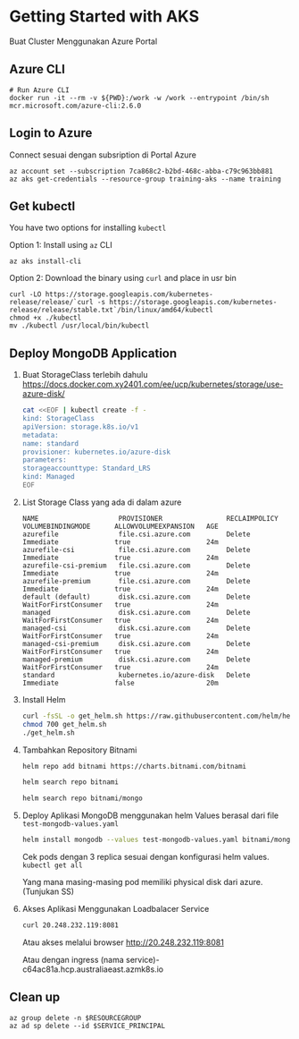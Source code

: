 # Getting Started with AKS

Buat Cluster Menggunakan Azure Portal

## Azure CLI

```
# Run Azure CLI
docker run -it --rm -v ${PWD}:/work -w /work --entrypoint /bin/sh mcr.microsoft.com/azure-cli:2.6.0
```

## Login to Azure
Connect sesuai dengan subsription di Portal Azure
```
az account set --subscription 7ca868c2-b2bd-468c-abba-c79c963bb881
az aks get-credentials --resource-group training-aks --name training
```

## Get kubectl

You have two options for installing `kubectl` <br/>

Option 1: Install using `az` CLI

```
az aks install-cli
```

Option 2: Download the binary using `curl` and place in usr bin

```
curl -LO https://storage.googleapis.com/kubernetes-release/release/`curl -s https://storage.googleapis.com/kubernetes-release/release/stable.txt`/bin/linux/amd64/kubectl
chmod +x ./kubectl
mv ./kubectl /usr/local/bin/kubectl
```

## Deploy MongoDB Application

1. Buat StorageClass terlebih dahulu
https://docs.docker.com.xy2401.com/ee/ucp/kubernetes/storage/use-azure-disk/ 
    ```bash
    cat <<EOF | kubectl create -f -
    kind: StorageClass
    apiVersion: storage.k8s.io/v1
    metadata:
    name: standard
    provisioner: kubernetes.io/azure-disk
    parameters:
    storageaccounttype: Standard_LRS
    kind: Managed
    EOF
    ```
2. List Storage Class yang ada di dalam azure
    ```console
    NAME                    PROVISIONER                RECLAIMPOLICY   VOLUMEBINDINGMODE      ALLOWVOLUMEEXPANSION   AGE
    azurefile               file.csi.azure.com         Delete          Immediate              true                   24m
    azurefile-csi           file.csi.azure.com         Delete          Immediate              true                   24m
    azurefile-csi-premium   file.csi.azure.com         Delete          Immediate              true                   24m
    azurefile-premium       file.csi.azure.com         Delete          Immediate              true                   24m
    default (default)       disk.csi.azure.com         Delete          WaitForFirstConsumer   true                   24m
    managed                 disk.csi.azure.com         Delete          WaitForFirstConsumer   true                   24m
    managed-csi             disk.csi.azure.com         Delete          WaitForFirstConsumer   true                   24m
    managed-csi-premium     disk.csi.azure.com         Delete          WaitForFirstConsumer   true                   24m
    managed-premium         disk.csi.azure.com         Delete          WaitForFirstConsumer   true                   24m
    standard                kubernetes.io/azure-disk   Delete          Immediate              false                  20m

    ```
3. Install Helm

    ```bash
    curl -fsSL -o get_helm.sh https://raw.githubusercontent.com/helm/helm/main/scripts/get-helm-3
    chmod 700 get_helm.sh
    ./get_helm.sh
    ```

4. Tambahkan Repository Bitnami

    ```bash
    helm repo add bitnami https://charts.bitnami.com/bitnami
    ```
    ```bash
    helm search repo bitnami
    ```
    ```bash
    helm search repo bitnami/mongo
    ```
5. Deploy Aplikasi MongoDB menggunakan helm
    Values berasal dari file `test-mongodb-values.yaml`
    ```bash
    helm install mongodb --values test-mongodb-values.yaml bitnami/mongodb
    ```
    Cek pods dengan 3 replica sesuai dengan konfigurasi helm values. `kubectl get all`

    Yang mana masing-masing pod memiliki physical disk dari azure. (Tunjukan SS)

6. Akses Aplikasi Menggunakan Loadbalacer Service
    ```bash
    curl 20.248.232.119:8081
    ```
    Atau akses melalui browser http://20.248.232.119:8081

    Atau dengan ingress (nama service)-c64ac81a.hcp.australiaeast.azmk8s.io

## Clean up 

```
az group delete -n $RESOURCEGROUP
az ad sp delete --id $SERVICE_PRINCIPAL
```
